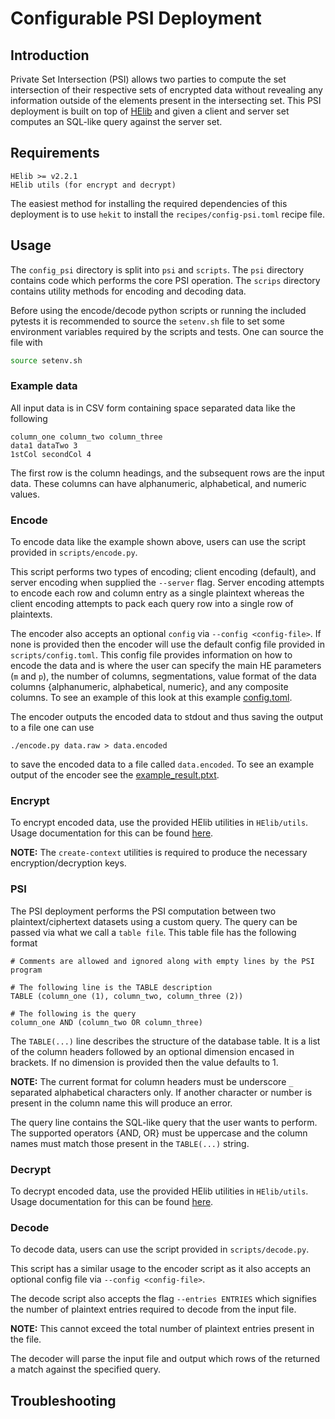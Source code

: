 # Configurable PSI Deployment

## Introduction
Private Set Intersection (PSI) allows two parties to compute the set
intersection of their respective sets of encrypted data without revealing any
information outside of the elements present in the intersecting set. This PSI
deployment is built on top of [HElib](https://github.com/homenc/HElib) and
given a client and server set computes an SQL-like query against the server
set.


## Requirements
```
HElib >= v2.2.1
HElib utils (for encrypt and decrypt)
```
The easiest method for installing the required dependencies of this deployment
is to use `hekit` to install the `recipes/config-psi.toml` recipe file.


## Usage
The `config_psi` directory is split into `psi` and `scripts`. The `psi`
directory contains code which performs the core PSI operation. The `scrips`
directory contains utility methods for encoding and decoding data.

Before using the encode/decode python scripts or running the included pytests
it is recommended to source the `setenv.sh` file to set some environment
variables required by the scripts and tests. One can source the file with
```bash
source setenv.sh
```

### Example data
All input data is in CSV form containing space separated data like the
following
```
column_one column_two column_three
data1 dataTwo 3
1stCol secondCol 4
```
The first row is the column headings, and the subsequent rows are the input
data. These columns can have alphanumeric, alphabetical, and numeric values.

### Encode
To encode data like the example shown above, users can use the script provided
in `scripts/encode.py`.

This script performs two types of encoding; client
encoding (default), and server encoding when supplied the `--server` flag.
Server encoding attempts to encode each row and column entry as a single
plaintext whereas the client encoding attempts to pack each query row into a
single row of plaintexts.

The encoder also accepts an optional `config` via `--config <config-file>`. If
none is provided then the encoder will use the default config file provided in
`scripts/config.toml`. This config file provides information on how to encode
the data and is where the user can specify the main HE parameters (`m` and `p`),
the number of columns, segmentations, value format of the data columns
{alphanumeric, alphabetical, numeric}, and any composite columns. To see an
example of this look at this example [config.toml](scripts/config.toml).

The encoder outputs the encoded data to stdout and thus saving the output to a
file one can use
```
./encode.py data.raw > data.encoded
```
to save the encoded data to a file called `data.encoded`. To see an example
output of the encoder see the
[example_result.ptxt](scripts/example_result.ptxt).

### Encrypt
To encrypt encoded data, use the provided HElib utilities in `HElib/utils`.
Usage documentation for this can be found
[here](https://github.com/homenc/HElib/tree/master/utils).

**NOTE:** The `create-context` utilities is required to produce the necessary
encryption/decryption keys.

### PSI
The PSI deployment performs the PSI computation between two
plaintext/ciphertext datasets using a custom query. The query can be passed via
what we call a `table file`. This table file has the following format
```
# Comments are allowed and ignored along with empty lines by the PSI program

# The following line is the TABLE description
TABLE (column_one (1), column_two, column_three (2))

# The following is the query
column_one AND (column_two OR column_three)
```
The `TABLE(...)` line describes the structure of the database table. It is a
list of the column headers followed by an optional dimension encased in
brackets. If no dimension is provided then the value defaults to 1.

**NOTE:** The current format for column headers must be underscore `_`
separated alphabetical characters only. If another character or number is
present in the column name this will produce an error.

The query line contains the SQL-like query that the user wants to perform. The
supported operators {AND, OR} must be uppercase and the column names must match
those present in the `TABLE(...)` string.

### Decrypt
To decrypt encoded data, use the provided HElib utilities in `HElib/utils`.
Usage documentation for this can be found
[here](https://github.com/homenc/HElib/tree/master/utils).

### Decode
To decode data, users can use the script provided in `scripts/decode.py`.

This script has a similar usage to the encoder script as it also accepts an
optional config file via `--config <config-file>`.

The decode script also accepts the flag `--entries ENTRIES` which signifies the
number of plaintext entries required to decode from the input file.

**NOTE:** This cannot exceed the total number of plaintext entries present in
the file.

The decoder will parse the input file and output which rows of the returned a
match against the specified query.

## Troubleshooting
